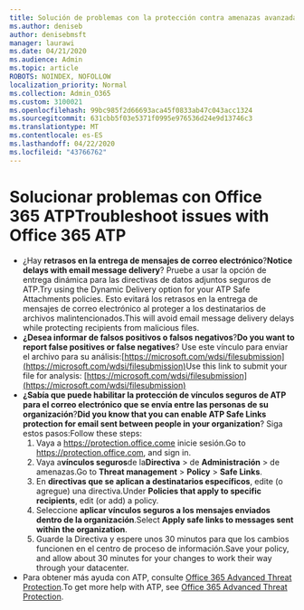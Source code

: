 ```yaml
---
title: Solución de problemas con la protección contra amenazas avanzada de Office 365 (ATP)
ms.author: deniseb
author: denisebmsft
manager: laurawi
ms.date: 04/21/2020
ms.audience: Admin
ms.topic: article
ROBOTS: NOINDEX, NOFOLLOW
localization_priority: Normal
ms.collection: Admin_O365
ms.custom: 3100021
ms.openlocfilehash: 99bc985f2d66693aca45f0833ab47c043acc1324
ms.sourcegitcommit: 631cbb5f03e5371f0995e976536d24e9d13746c3
ms.translationtype: MT
ms.contentlocale: es-ES
ms.lasthandoff: 04/22/2020
ms.locfileid: "43766762"
---
```

# <a name="troubleshoot-issues-with-office-365-atp"></a><span data-ttu-id="f24ac-102">Solucionar problemas con Office 365 ATP</span><span class="sxs-lookup"><span data-stu-id="f24ac-102">Troubleshoot issues with Office 365 ATP</span></span>

- <span data-ttu-id="f24ac-103">¿Hay **retrasos en la entrega de mensajes de correo electrónico**?</span><span class="sxs-lookup"><span data-stu-id="f24ac-103">**Notice delays with email message delivery**?</span></span> <span data-ttu-id="f24ac-104">Pruebe a usar la opción de entrega dinámica para las directivas de datos adjuntos seguros de ATP.</span><span class="sxs-lookup"><span data-stu-id="f24ac-104">Try using the Dynamic Delivery option for your ATP Safe Attachments policies.</span></span> <span data-ttu-id="f24ac-105">Esto evitará los retrasos en la entrega de mensajes de correo electrónico al proteger a los destinatarios de archivos malintencionados.</span><span class="sxs-lookup"><span data-stu-id="f24ac-105">This will avoid email message delivery delays while protecting recipients from malicious files.</span></span>
- <span data-ttu-id="f24ac-106">**¿Desea informar de falsos positivos o falsos negativos**?</span><span class="sxs-lookup"><span data-stu-id="f24ac-106">**Do you want to report false positives or false negatives**?</span></span> <span data-ttu-id="f24ac-107">Use este vínculo para enviar el archivo para su análisis:[https://microsoft.com/wdsi/filesubmission](https://microsoft.com/wdsi/filesubmission)</span><span class="sxs-lookup"><span data-stu-id="f24ac-107">Use this link to submit your file for analysis: [https://microsoft.com/wdsi/filesubmission](https://microsoft.com/wdsi/filesubmission)</span></span>
- <span data-ttu-id="f24ac-108">**¿Sabía que puede habilitar la protección de vínculos seguros de ATP para el correo electrónico que se envía entre las personas de su organización**?</span><span class="sxs-lookup"><span data-stu-id="f24ac-108">**Did you know that you can enable ATP Safe Links protection for email sent between people in your organization**?</span></span> <span data-ttu-id="f24ac-109">Siga estos pasos:</span><span class="sxs-lookup"><span data-stu-id="f24ac-109">Follow these steps:</span></span>
    1. <span data-ttu-id="f24ac-110">Vaya a https://protection.office.come inicie sesión.</span><span class="sxs-lookup"><span data-stu-id="f24ac-110">Go to https://protection.office.com, and sign in.</span></span>
    2. <span data-ttu-id="f24ac-111">Vaya a**vínculos seguros**de la**Directiva** > de **Administración** > de amenazas.</span><span class="sxs-lookup"><span data-stu-id="f24ac-111">Go to **Threat management** > **Policy** > **Safe Links**.</span></span>
    3. <span data-ttu-id="f24ac-112">En **directivas que se aplican a destinatarios específicos**, edite (o agregue) una directiva.</span><span class="sxs-lookup"><span data-stu-id="f24ac-112">Under **Policies that apply to specific recipients**, edit (or add) a policy.</span></span>
    4. <span data-ttu-id="f24ac-113">Seleccione **aplicar vínculos seguros a los mensajes enviados dentro de la organización**.</span><span class="sxs-lookup"><span data-stu-id="f24ac-113">Select **Apply safe links to messages sent within the organization**.</span></span>
    5. <span data-ttu-id="f24ac-114">Guarde la Directiva y espere unos 30 minutos para que los cambios funcionen en el centro de proceso de información.</span><span class="sxs-lookup"><span data-stu-id="f24ac-114">Save your policy, and allow about 30 minutes for your changes to work their way through your datacenter.</span></span>
- <span data-ttu-id="f24ac-115">Para obtener más ayuda con ATP, consulte [Office 365 Advanced Threat Protection](https://docs.microsoft.com/office365/securitycompliance/office-365-atp).</span><span class="sxs-lookup"><span data-stu-id="f24ac-115">To get more help with ATP, see [Office 365 Advanced Threat Protection](https://docs.microsoft.com/office365/securitycompliance/office-365-atp).</span></span>